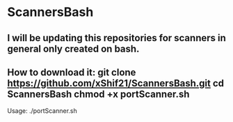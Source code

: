# ScannersBash
I will be updating this repositories for scanners in general only created on bash.
----------------------------------------------------------------------------------
How to download it: 
git clone https://github.com/xShif21/ScannersBash.git
cd ScannersBash
chmod +x portScanner.sh
---------------------------------------------------------------------------------
Usage: ./portScanner.sh
